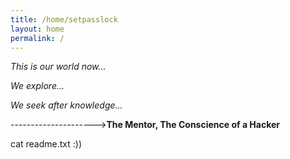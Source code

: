```yaml
---
title: /home/setpasslock
layout: home
permalink: /
---
```


<p><em>This is our world now...</em></p>
<p><em>We explore...</em></p>
<p><em>We seek after knowledge...</em></p>
<p>---------------------><b>The Mentor, The Conscience of a Hacker </b></p>

cat readme.txt :))


